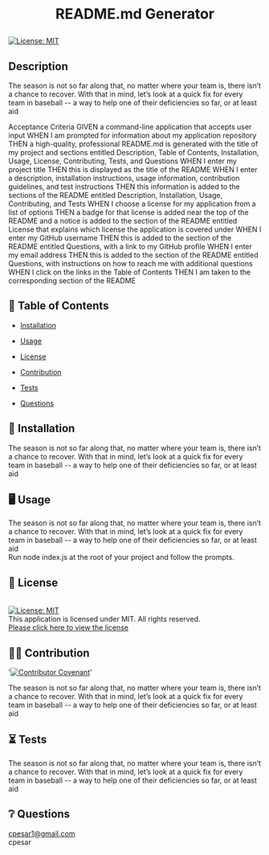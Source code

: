 # <p align="center"> README.md Generator </p>
  
  [![License: MIT](https://img.shields.io/badge/License-MIT-yellow.svg)](https://opensource.org/licenses/MIT) 
  <br />

  ## Description
  The season is not so far along that, no matter where your team is, there isn’t a chance to recover. With that in mind, let’s look at a quick fix for every team in baseball -- a way to help one of their deficiencies so far, or at least aid
  <br />

  Acceptance Criteria
GIVEN a command-line application that accepts user input
WHEN I am prompted for information about my application repository
THEN a high-quality, professional README.md is generated with the title of my project and sections entitled Description, Table of Contents, Installation, Usage, License, Contributing, Tests, and Questions
WHEN I enter my project title
THEN this is displayed as the title of the README
WHEN I enter a description, installation instructions, usage information, contribution guidelines, and test instructions
THEN this information is added to the sections of the README entitled Description, Installation, Usage, Contributing, and Tests
WHEN I choose a license for my application from a list of options
THEN a badge for that license is added near the top of the README and a notice is added to the section of the README entitled License that explains which license the application is covered under
WHEN I enter my GitHub username
THEN this is added to the section of the README entitled Questions, with a link to my GitHub profile
WHEN I enter my email address
THEN this is added to the section of the README entitled Questions, with instructions on how to reach me with additional questions
WHEN I click on the links in the Table of Contents
THEN I am taken to the corresponding section of the README
  
  
  

  ## :open_book: Table of Contents

  * [Installation](#installation)

  * [Usage](#usage)

  * [License](#license)

  * [Contribution](#contribution)

  * [Tests](#tests)

  * [Questions](#questions)

  

  ## :wrench: Installation
  
  <a name="installation">The season is not so far along that, no matter where your team is, there isn’t a chance to recover. With that in mind, let’s look at a quick fix for every team in baseball -- a way to help one of their deficiencies so far, or at least aid</a>
  <br />

  ## :desktop_computer: Usage
  
  <a name="usage">The season is not so far along that, no matter where your team is, there isn’t a chance to recover. With that in mind, let’s look at a quick fix for every team in baseball -- a way to help one of their deficiencies so far, or at least aid</a>
  <br />
  Run node index.js at the root of your project and follow the prompts.

  ## :scroll: License 
  <a name="license"><br />
  [![License: MIT](https://img.shields.io/badge/License-MIT-yellow.svg)](https://opensource.org/licenses/MIT) 
  <br />This application is licensed under MIT. All rights reserved.<br />[Please click here to view the license](https://opensource.org/licenses/MIT)<br />


  ## :weight_lifting_man: Contribution
  '[![Contributor Covenant](https://img.shields.io/badge/Contributor%20Covenant-2.0-4baaaa.svg)](code_of_conduct.md)'

  <a name="contribution">The season is not so far along that, no matter where your team is, there isn’t a chance to recover. With that in mind, let’s look at a quick fix for every team in baseball -- a way to help one of their deficiencies so far, or at least aid</a><br />
  

  ## 	:hourglass_flowing_sand: Tests
  
  <a name="tests">The season is not so far along that, no matter where your team is, there isn’t a chance to recover. With that in mind, let’s look at a quick fix for every team in baseball -- a way to help one of their deficiencies so far, or at least aid</a>
  <br />

  ## :grey_question: Questions
  <a name = "email">cpesar1@gmail.com<br /></a><a name = "questions">cpesar</a>
  <br />


  



